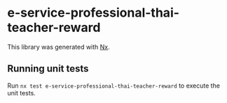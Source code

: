 # e-service-professional-thai-teacher-reward

This library was generated with [Nx](https://nx.dev).

## Running unit tests

Run `nx test e-service-professional-thai-teacher-reward` to execute the unit tests.
